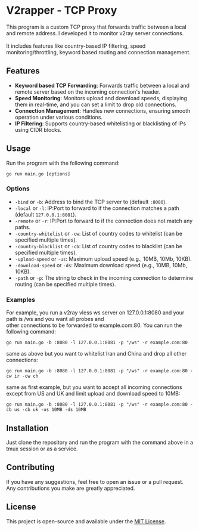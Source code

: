 
# V2rapper - TCP Proxy

This program is a custom TCP proxy that forwards traffic between a local and remote address. I developed it to monitor v2ray server connections.\
\
It includes features like country-based IP filtering, speed monitoring/throttling, keyword based routing and connection management.

## Features

- **Keyword based TCP Forwarding**: Forwards traffic between a local and remote server based on the incoming connection's header.
- **Speed Monitoring**: Monitors upload and download speeds, displaying them in real-time, and you can set a limit to drop old connections.
- **Connection Management**: Handles new connections, ensuring smooth operation under various conditions.
- **IP Filtering**: Supports country-based whitelisting or blacklisting of IPs using CIDR blocks.

## Usage

Run the program with the following command:

```
go run main.go [options]
```

### Options

- `-bind` or `-b`: Address to bind the TCP server to (default `:8080`).
- `-local` or `-l`: IP:Port to forward to if the connection matches a path (default `127.0.0.1:8081`).
- `-remote` or `-r`: IP:Port to forward to if the connection does not match any paths.
- `-country-whitelist` or `-cw`: List of country codes to whitelist (can be specified multiple times).
- `-country-blacklist` or `-cb`: List of country codes to blacklist (can be specified multiple times).
- `-upload-speed` or `-us`: Maximum upload speed (e.g., 10MB, 10Mb, 10KB).
- `-download-speed` or `-ds`: Maximum download speed (e.g., 10MB, 10Mb, 10KB).
- `-path` or `-p`: The string to check in the incoming connection to determine routing (can be specified multiple times).

### Examples

For example, you run a v2ray vless ws server on 127.0.0.1:8080 and your path is /ws and you want all probes and \
other connections to be forwarded to example.com:80. You can run the following command:
```
go run main.go -b :8080 -l 127.0.0.1:8081 -p "/ws" -r example.com:80
```
same as above but you want to whitelist Iran and China and drop all other connections:
```
go run main.go -b :8080 -l 127.0.0.1:8081 -p "/ws" -r example.com:80 -cw ir -cw ch
```
same as first example, but you want to accept all incoming connections except from US and UK and limit upload and download speed to 10MB:
```
go run main.go -b :8080 -l 127.0.0.1:8081 -p "/ws" -r example.com:80 -cb us -cb uk -us 10MB -ds 10MB
```

## Installation

Just clone the repository and run the program with the command above in a tmux session or as a service.

## Contributing

If you have any suggestions, feel free to open an issue or a pull request. Any contributions you make are greatly appreciated.

## License

This project is open-source and available under the [MIT License](LICENSE).
